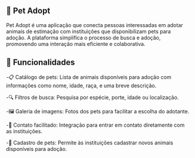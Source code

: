 ## 🐾 Pet Adopt
Pet Adopt é uma aplicação que conecta pessoas interessadas em adotar animais de estimação com instituições que disponibilizam pets para adoção. A plataforma simplifica o processo de busca e adoção, promovendo uma interação mais eficiente e colaborativa.

## 🚀 Funcionalidades

-📋 Catálogo de pets: Lista de animais disponíveis para adoção com informações como nome, idade, raça, e uma breve descrição.

-🔍 Filtros de busca: Pesquisa por espécie, porte, idade ou localização.

-🖼️ Galeria de imagens: Fotos dos pets para facilitar a escolha do adotante.

-📧 Contato facilitado: Integração para entrar em contato diretamente com as instituições.

-📝 Cadastro de pets: Permite às instituições cadastrar novos animais disponíveis para adoção.
